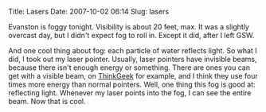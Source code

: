 Title: Lasers
Date: 2007-10-02 06:14
Slug: lasers

Evanston is foggy tonight. Visibility is about 20 feet, max. It was a
slightly overcast day, but I didn't expect fog to roll in. Except it
did, after I left GSW.

And one cool thing about fog: each particle of water reflects light. So
what I did, I took out my laser pointer. Usually, laser pointers have
invisible beams, because there isn't enough energy or something. There
are ones you can get with a visible beam, on
[ThinkGeek](http://www.thinkgeek.com) for example, and I think they use
four times more energy than normal pointers. Well, one thing this fog is
good at: reflecting light. Whenever my laser points into the fog, I can
see the entire beam. Now that is cool.

